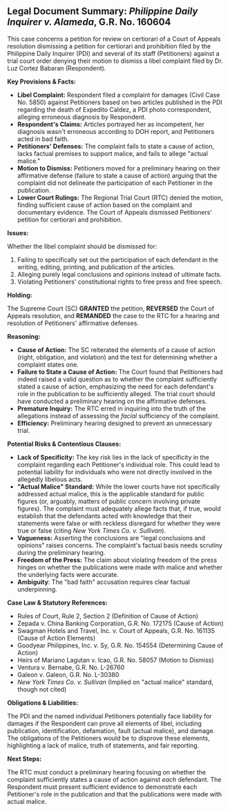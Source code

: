 ## Legal Document Summary: *Philippine Daily Inquirer v. Alameda*, G.R. No. 160604

This case concerns a petition for review on certiorari of a Court of Appeals resolution dismissing a petition for certiorari and prohibition filed by the Philippine Daily Inquirer (PDI) and several of its staff (Petitioners) against a trial court order denying their motion to dismiss a libel complaint filed by Dr. Luz Cortez Babaran (Respondent).

**Key Provisions & Facts:**

*   **Libel Complaint:** Respondent filed a complaint for damages (Civil Case No. 5850) against Petitioners based on two articles published in the PDI regarding the death of Expedito Caldez, a PDI photo correspondent, alleging erroneous diagnosis by Respondent.
*   **Respondent's Claims:** Articles portrayed her as incompetent, her diagnosis wasn't erroneous according to DOH report, and Petitioners acted in bad faith.
*   **Petitioners' Defenses:** The complaint fails to state a cause of action, lacks factual premises to support malice, and fails to allege "actual malice."
*   **Motion to Dismiss:** Petitioners moved for a preliminary hearing on their affirmative defense (failure to state a cause of action) arguing that the complaint did not delineate the participation of each Petitioner in the publication.
*   **Lower Court Rulings:** The Regional Trial Court (RTC) denied the motion, finding sufficient cause of action based on the complaint and documentary evidence. The Court of Appeals dismissed Petitioners' petition for certiorari and prohibition.

**Issues:**

Whether the libel complaint should be dismissed for:

1.  Failing to specifically set out the participation of each defendant in the writing, editing, printing, and publication of the articles.
2.  Alleging purely legal conclusions and opinions instead of ultimate facts.
3.  Violating Petitioners' constitutional rights to free press and free speech.

**Holding:**

The Supreme Court (SC) **GRANTED** the petition, **REVERSED** the Court of Appeals resolution, and **REMANDED** the case to the RTC for a hearing and resolution of Petitioners' affirmative defenses.

**Reasoning:**

*   **Cause of Action:** The SC reiterated the elements of a cause of action (right, obligation, and violation) and the test for determining whether a complaint states one.
*   **Failure to State a Cause of Action:** The Court found that Petitioners had indeed raised a valid question as to whether the complaint sufficiently stated a cause of action, emphasizing the need for each defendant's role in the publication to be sufficiently alleged. The trial court should have conducted a preliminary hearing on the affirmative defenses.
*   **Premature Inquiry:** The RTC erred in inquiring into the truth of the allegations instead of assessing the *facial* sufficiency of the complaint.
*   **Efficiency:** Preliminary hearing designed to prevent an unnecessary trial.

**Potential Risks & Contentious Clauses:**

*   **Lack of Specificity:** The key risk lies in the lack of specificity in the complaint regarding each Petitioner's individual role. This could lead to potential liability for individuals who were not directly involved in the allegedly libelous acts.
*   **"Actual Malice" Standard:** While the lower courts have not specifically addressed actual malice, this is the applicable standard for public figures (or, arguably, matters of public concern involving private figures). The complaint must adequately allege facts that, if true, would establish that the defendants acted with knowledge that their statements were false or with reckless disregard for whether they were true or false (citing *New York Times Co. v. Sullivan*).
*   **Vagueness:** Asserting the conclusions are "legal conclusions and opinions" raises concerns. The complaint's factual basis needs scrutiny during the preliminary hearing.
*   **Freedom of the Press:** The claim about violating freedom of the press hinges on whether the publications were made with malice and whether the underlying facts were accurate.
*   **Ambiguity**: The "bad faith" accusation requires clear factual underpinning.

**Case Law & Statutory References:**

*   Rules of Court, Rule 2, Section 2 (Definition of Cause of Action)
*   Zepada v. China Banking Corporation, G.R. No. 172175 (Cause of Action)
*   Swagman Hotels and Travel, Inc. v. Court of Appeals, G.R. No. 161135 (Cause of Action Elements)
*   Goodyear Philippines, Inc. v. Sy, G.R. No. 154554 (Determining Cause of Action)
*   Heirs of Mariano Lagutan v. Icao, G.R. No. 58057 (Motion to Dismiss)
*   Ventura v. Bernabe, G.R. No. L-26760
*   Galeon v. Galeon, G.R. No. L-30380
*   *New York Times Co. v. Sullivan* (Implied on "actual malice" standard, though not cited)

**Obligations & Liabilities:**

The PDI and the named individual Petitioners potentially face liability for damages if the Respondent can prove all elements of libel, including publication, identification, defamation, fault (actual malice), and damage. The obligations of the Petitioners would be to disprove these elements, highlighting a lack of malice, truth of statements, and fair reporting.

**Next Steps:**

The RTC must conduct a preliminary hearing focusing on whether the complaint sufficiently states a cause of action against *each* defendant. The Respondent must present sufficient evidence to demonstrate each Petitioner's role in the publication and that the publications were made with actual malice.

